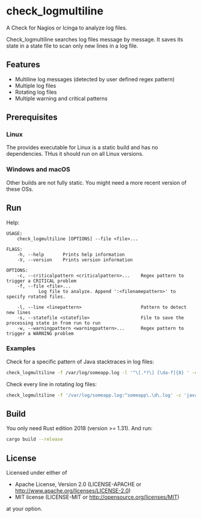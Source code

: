 # check_logmultiline

A Check for Nagios or Icinga to analyze log files.

Check_logmultiline searches log files message by message. It saves its state in a state file to scan only new lines in a log file.

## Features

- Multiline log messages (detected by user defined regex pattern)
- Multiple log files
- Rotating log files
- Multiple warning and critical patterns

## Prerequisites

### Linux

The provides executable for Linux is a static build and has no dependencies. THus it should run on all Linux versions.

### Windows and macOS

Other builds are not fully static. You might need a more recent version of these OSs.

## Run

Help:

```
USAGE:
    check_logmultiline [OPTIONS] --file <file>...

FLAGS:
    -h, --help       Prints help information
    -V, --version    Prints version information

OPTIONS:
    -c, --criticalpattern <criticalpattern>...    Regex pattern to trigger a CRITICAL problem
    -f, --file <file>...
            Log file to analyze. Append ':<filenamepattern>' to specify rotated files.

    -l, --line <linepattern>                      Pattern to detect new lines
    -s, --statefile <statefile>                   File to save the processing state in from run to run
    -w, --warningpattern <warningpattern>...      Regex pattern to trigger a WARNING problem
```

### Examples

Check for a specific pattern of Java stacktraces in log files:

```bash
check_logmultiline -f /var/log/someapp.log -l '^\[.*?\] [\da-f]{8} ' -c 'java\.lang\.OutOfMemoryError'
```

Check every line in rotating log files:

```bash
check_logmultiline -f '/var/log/someapp.log:^someapp\.\d\.log' -c 'java\.lang\.OutOfMemoryError'
```

## Build

You only need Rust edition 2018 (version >= 1.31). And run:

```bash
cargo build --release
```

## License

Licensed under either of

- Apache License, Version 2.0 (LICENSE-APACHE or http://www.apache.org/licenses/LICENSE-2.0)
- MIT license (LICENSE-MIT or http://opensource.org/licenses/MIT)

at your option.